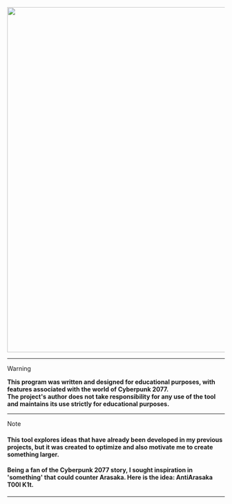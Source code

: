 <div align="center" style="display:flex;">
  <img src="https://github.com/h0ru/antiarasaka/assets/117091833/c5e7af4a-d7b7-484e-be27-ea9fbed97749" width="800">
</div>

- - - 

> [!Warning]
> **This program was written and designed for educational purposes, with features associated with the world of Cyberpunk 2077.** \
> **The project's author does not take responsibility for any use of the tool and maintains its use strictly for educational purposes.**

- - -

> [!NOTE] 
> #### This tool explores ideas that have already been developed in my previous projects, but it was created to optimize and also motivate me to create something larger. 
> #### Being a fan of the Cyberpunk 2077 story, I sought inspiration in 'something' that could counter Arasaka. Here is the idea: AntiArasaka T00l K1t.

- - -
